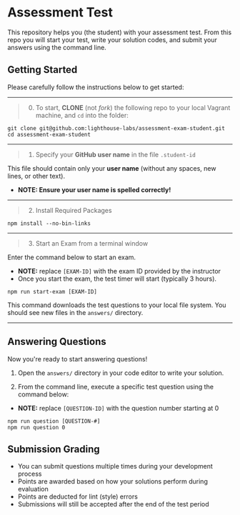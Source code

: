 # Assessment Test

This repository helps you (the student) with your assessment test. From this repo you will start your test, write your solution codes, and submit your answers using the command line.

## Getting Started

Please carefully follow the instructions below to get started:

---

> 0) To start, **CLONE** (not _fork_) the following repo to your local Vagrant machine, and `cd` into the folder:

```terminal
git clone git@github.com:lighthouse-labs/assessment-exam-student.git
cd assessment-exam-student
```

---

> 1) Specify your **GitHub user name** in the file `.student-id` 

This file should contain only your **user name** (without any spaces, new lines, or other text).

* **NOTE: Ensure your user name is spelled correctly!** 

---

> 2) Install Required Packages

```terminal
npm install --no-bin-links
```

---

> 3) Start an Exam from a terminal window

Enter the command below to start an exam. 

* **NOTE:** replace `[EXAM-ID]` with the exam ID provided by the instructor
* Once you start the exam, the test timer will start (typically 3 hours).

```terminal
npm run start-exam [EXAM-ID]
```

This command downloads the test questions to your local file system. You should see new files in the `answers/` directory.

---

## Answering Questions

Now you're ready to start answering questions!

1. Open the `answers/` directory in your code editor to write your solution.

2. From the command line, execute a specific test question using the command below:

* **NOTE:** replace `[QUESTION-ID]` with the question number starting at 0

```terminal
npm run question [QUESTION-#]
npm run question 0
```

## Submission Grading

* You can submit questions multiple times during your development process
* Points are awarded based on how your solutions perform during evaluation
* Points are deducted for lint (style) errors
* Submissions will still be accepted after the end of the test period
